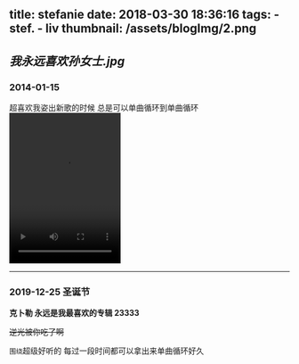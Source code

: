 title: stefanie
date: 2018-03-30 18:36:16
tags:
    - stef.
    - liv
thumbnail: /assets/blogImg/2.png
---
**_我永远喜欢孙女士.jpg_**
---
### 2014-01-15
超喜欢我姿出新歌的时候 总是可以单曲循环到单曲循环
<video controls autoplay width=200 height=270
loop='loop' name="media"><source src="/assets/video/stef.mp4"
type="video/mp4"></video>

---
### 2019-12-25 圣诞节
**克卜勒 永远是我最喜欢的专辑 23333**

~~逆光被你吃了啊~~

`围绕`超级好听的 每过一段时间都可以拿出来单曲循环好久

